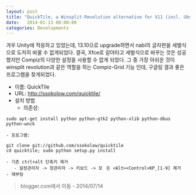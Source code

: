 ```yaml
---
layout: post
title: "QuickTile, a Winsplit-Revolution alternative for X11 (incl. Ubuntu)"
date:   2014-01-13 00:00:00
categories: Developments
---
```


겨우 Unity에 적응하고 있었는데, 13.10으로 upgrade하면서 nabi의 글자판을 세벌식으로 도저히 바꿀 수 없게되었다. 
결국, Xfce로 갈아타고 세벌식으로 바꾸는 것은 성공했지만 Compiz의 다양한 설정을 사용할 수 없게 되었다. 
그 중 가장 아쉬운 것이 winsplit revolution과 같은 역할을 하는 Compiz-Grid 기능 인데, 
구글링 결과 좋은 프로그램을 찾게되었다.

 - 이름: QuickTile
 - URL: http://ssokolow.com/quicktile/ 
 - 설치 방법
    - 의존성:
```
sudo apt-get install python python-gtk2 python-xlib python-dbus python-wnck
```
    - 프로그램:
```
git clone git://github.com/ssokolow/quicktile
cd quicktile; sudo python setup.py install
```
    - 기존 ctrl+alt 단축키 제거
       - 설정관리자 -> 창관리자 -> 키보드 -> 모ᅟ든 <Alt><Control>KP_[1-9] 제거
    - 재부팅


> blogger.com에서 이동 - 2014/07/14
